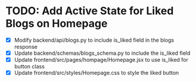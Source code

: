 # TODO: Add Active State for Liked Blogs on Homepage

- [x] Modify backend/api/blogs.py to include is_liked field in the blogs response
- [x] Update backend/schemas/blogs_schema.py to include the is_liked field
- [x] Update frontend/src/pages/hompage/Homepage.jsx to use is_liked for button class
- [x] Update frontend/src/styles/Homepage.css to style the liked button

